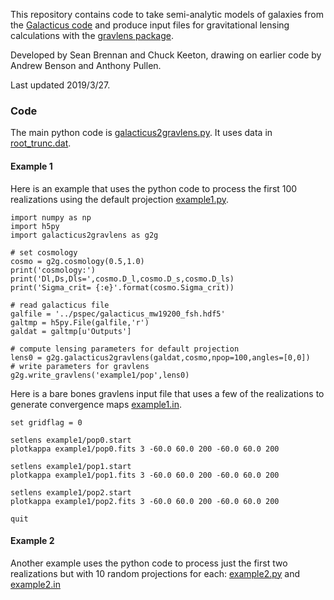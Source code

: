 This repository contains code to take semi-analytic models of galaxies from the [Galacticus code](https://bitbucket.org/galacticusdev/galacticus/wiki/Home) and produce input files for gravitational lensing calculations with the [gravlens package](http://www.physics.rutgers.edu/~keeton/gravlens/2012WS).

Developed by Sean Brennan and Chuck Keeton, drawing on earlier code by Andrew Benson and Anthony Pullen.

Last updated 2019/3/27.

### Code

The main python code is [galacticus2gravlens.py](galacticus2gravlens.py). It uses data in [root_trunc.dat](root_trunc.dat).

#### Example 1

Here is an example that uses the python code to process the first 100 realizations using the default projection [example1.py](example1.py).

```
import numpy as np
import h5py
import galacticus2gravlens as g2g

# set cosmology
cosmo = g2g.cosmology(0.5,1.0)
print('cosmology:')
print('Dl,Ds,Dls=',cosmo.D_l,cosmo.D_s,cosmo.D_ls)
print('Sigma_crit= {:e}'.format(cosmo.Sigma_crit))

# read galacticus file
galfile = '../pspec/galacticus_mw19200_fsh.hdf5'
galtmp = h5py.File(galfile,'r')
galdat = galtmp[u'Outputs']

# compute lensing parameters for default projection
lens0 = g2g.galacticus2gravlens(galdat,cosmo,npop=100,angles=[0,0])
# write parameters for gravlens
g2g.write_gravlens('example1/pop',lens0)
```

Here is a bare bones gravlens input file that uses a few of the realizations to generate convergence maps [example1.in](example1.in).

```
set gridflag = 0

setlens example1/pop0.start
plotkappa example1/pop0.fits 3 -60.0 60.0 200 -60.0 60.0 200

setlens example1/pop1.start
plotkappa example1/pop1.fits 3 -60.0 60.0 200 -60.0 60.0 200

setlens example1/pop2.start
plotkappa example1/pop2.fits 3 -60.0 60.0 200 -60.0 60.0 200

quit
```

#### Example 2

Another example uses the python code to process just the first two realizations but with 10 random projections for each: [example2.py](example2.py) and [example2.in](example2.in)
